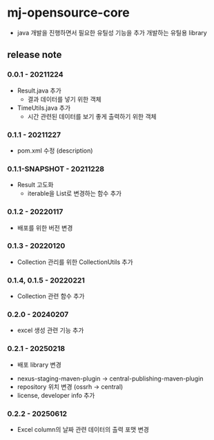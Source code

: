 # mj-opensource-core
 - java 개발을 진행하면서 필요한 유틸성 기능을 추가 개발하는 유틸용 library


## release note
### 0.0.1 - 20211224
 + Result.java 추가
   - 결과 데이터를 넣기 위한 객체
 + TimeUtils.java 추가
   - 시간 관련된 데이터를 보기 좋게 출력하기 위한 객체 

### 0.1.1 - 20211227
 + pom.xml 수정 (description)

### 0.1.1-SNAPSHOT - 20211228
 + Result 고도화
   - iterable을 List로 변경하는 함수 추가

### 0.1.2 - 20220117
+ 배포를 위한 버전 변경

### 0.1.3 - 20220120
+ Collection 관리를 위한 CollectionUtils 추가 

### 0.1.4, 0.1.5 - 20220221
+ Collection 관련 함수 추가 

### 0.2.0 - 20240207
+ excel 생성 관련 기능 추가

### 0.2.1 - 20250218
 - 배포 library 변경 
  + nexus-staging-maven-plugin -> central-publishing-maven-plugin
  + repository 위치 변경 (ossrh -> central)
  + license, developer info 추가

### 0.2.2 - 20250612
 - Excel column의 날짜 관련 데이터의 출력 포맷 변경